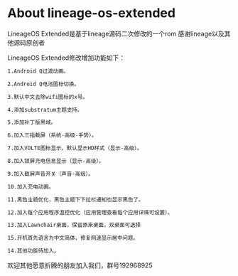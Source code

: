 # About lineage-os-extended


LineageOS Extended是基于lineage源码二次修改的一个rom
感谢lineage以及其他源码原创者


LineageOS Extended修改增加功能如下：
```bash
1.Android Q过渡动画。

2.Android Q电池图标切换。

3.默认中文去除wifi图标的x号。

4.添加substratum主题支持。

5.添加补丁版黑域。

6.加入三指截屏（系统-高级-手势）。

7.加入VOLTE图标显示，默认显示HD样式（显示-高级）。

8.加入锁屏充电信息显示（显示-高级）。

9.加入截屏声音开关（声音-高级）。

10.加入充电动画。

11.黑色主题优化，黑色主题下下拉栏通知也显示黑色了。

12.加入每个应用程序温控优化（应用管理查看每个应用详情可设置）。

13.加入Lawnchair桌面，保留原来桌面，双桌面可选择

15.开机首先语言为中文简体，修复网速显示居中问题。

14.其他功能待加入。
```
欢迎其他愿意折腾的朋友加入我们，群号192968925
